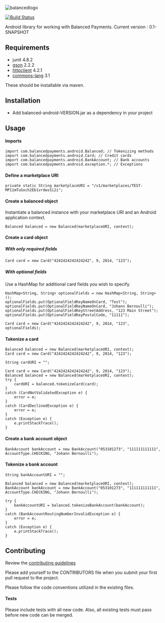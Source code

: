 ![balancedlogo](https://www.balancedpayments.com/images/homepage_logo-01.png)

[![Build Status](https://travis-ci.org/balanced/balanced-android.png)](https://travis-ci.org/balanced/balanced-android)

Android library for working with Balanced Payments.
Current version : 0.1-SNAPSHOT

## Requirements

- junit 4.8.2
- [gson](http://code.google.com/p/google-gson/) 2.2.2
- [httpclient](http://hc.apache.org/) 4.2.1
- [commons-lang](http://commons.apache.org/lang/) 3.1

These should be installable via maven.

## Installation

- Add balanced-android-VERSION.jar as a dependency in your project

## Usage

#### Imports

    import com.balancedpayments.android.Balanced; // Tokenizing methods
    import com.balancedpayments.android.Card; // Credit cards
    import com.balancedpayments.android.BankAccount; // Bank accounts
    import com.balancedpayments.android.exception.*; // Exceptions

#### Define a marketplace URI

    private static String marketplaceURI = "/v1/marketplaces/TEST-MP11mTuSoch2Eb1vrdwsSi2i";
    
#### Create a balanced object

Instantiate a balanced instance with your marketplace URI and an Android application context.

    Balanced balanced = new Balanced(marketplaceURI, context);

#### Create a card object

##### With only required fields

    Card card = new Card("4242424242424242", 9, 2014, "123");

##### With optional fields

Use a HashMap for additional card fields you wish to specify.

    HashMap<String, String> optionalFields = new HashMap<String, String>();
    optionalFields.put(OptionalFieldKeyNameOnCard, "Test");
    optionalFields.put(OptionalFieldKeyNameOnCard, "Johann Bernoulli");
    optionalFields.put(OptionalFieldKeyStreetAddress, "123 Main Street");
    optionalFields.put(OptionalFieldKeyPostalCode, "11111");

    Card card = new Card("4242424242424242", 9, 2014, "123", optionalFields);

#### Tokenize a card

    Balanced balanced = new Balanced(marketplaceURI, context);
    Card card = new Card("4242424242424242", 9, 2014, "123");
		
    String cardURI = "";

	Card card = new Card("4242424242424242", 9, 2014, "123");
	Balanced balanced = new Balanced(marketplaceURI, context);
	try {
		cardURI = balanced.tokenizeCard(card);
	}
	catch (CardNotValidatedException e) {
		error = e;
	}
	catch (CardDeclinedException e) {
		error = e;
	}
	catch (Exception e) {
		e.printStackTrace();
	}

#### Create a bank account object

    BankAccount bankAccount = new BankAccount("053101273", "111111111111", AccountType.CHECKING, "Johann Bernoulli");

#### Tokenize a bank account

    String bankAccountURI = "";
		
	Balanced balanced = new Balanced(marketplaceURI, context);
    BankAccount bankAccount = new BankAccount("053101273", "111111111111", AccountType.CHECKING, "Johann Bernoulli");

	try {
		bankAccountURI = balanced.tokenizeBankAccount(bankAccount);
	}
	catch (BankAccountRoutingNumberInvalidException e) {
		error = e;
	}
	catch (Exception e) {
		e.printStackTrace();
	}

## Contributing

Review the [contributing guidelines](https://github.com/remear/balanced-android/blob/master/CONTRIBUTING.md)

Please add yourself to the CONTRIBUTORS file when you submit your first pull request to the project.

Please follow the code conventions utilized in the existing files.

#### Tests

Please include tests with all new code. Also, all existing tests must pass before new code can be merged.
